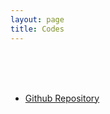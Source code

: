 ```yaml
---
layout: page
title: Codes
---
```

<br><br><br>
<ul>
	<li> <a href="https://github.com/shahnazpriya/mycodes" target="_blank">Github Repository</a> </li>
</ul>
